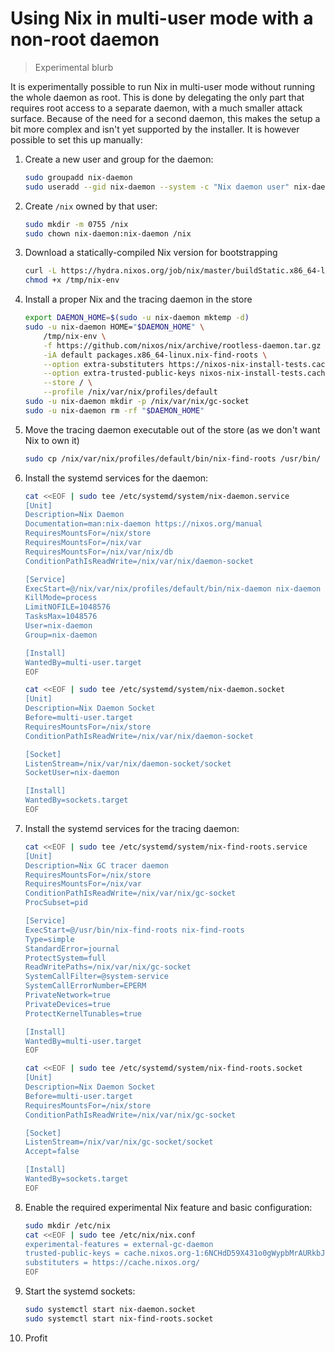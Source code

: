 # Using Nix in multi-user mode with a non-root daemon

> Experimental blurb

It is experimentally possible to run Nix in multi-user mode without running the whole daemon as root.
This is done by delegating the only part that requires root access to a separate daemon, with a much smaller attack surface.
Because of the need for a second daemon, this makes the setup a bit more complex and isn't yet supported by the installer. It is however possible to set this up manually:

1. Create a new user and group for the daemon:
    ```sh
    sudo groupadd nix-daemon
    sudo useradd --gid nix-daemon --system -c "Nix daemon user" nix-daemon
    ```
2. Create `/nix` owned by that user:
    ```sh
    sudo mkdir -m 0755 /nix
    sudo chown nix-daemon:nix-daemon /nix
    ```
3. Download a statically-compiled Nix version for bootstrapping
    ```sh
    curl -L https://hydra.nixos.org/job/nix/master/buildStatic.x86_64-linux/latest/download-by-type/file/binary-dist -o /tmp/nix-env
    chmod +x /tmp/nix-env
    ```
4. Install a proper Nix and the tracing daemon in the store
    ```sh
    export DAEMON_HOME=$(sudo -u nix-daemon mktemp -d)
    sudo -u nix-daemon HOME="$DAEMON_HOME" \
        /tmp/nix-env \
        -f https://github.com/nixos/nix/archive/rootless-daemon.tar.gz \
        -iA default packages.x86_64-linux.nix-find-roots \
        --option extra-substituters https://nixos-nix-install-tests.cachix.org \
        --option extra-trusted-public-keys nixos-nix-install-tests.cachix.org-1:Le57vOUJjOcdzLlbwmZVBuLGoDC+Xg2rQDtmIzALgFU= \
        --store / \
        --profile /nix/var/nix/profiles/default
    sudo -u nix-daemon mkdir -p /nix/var/nix/gc-socket
    sudo -u nix-daemon rm -rf "$DAEMON_HOME"
    ```
5. Move the tracing daemon executable out of the store (as we don't want Nix
   to own it)
   ```sh
   sudo cp /nix/var/nix/profiles/default/bin/nix-find-roots /usr/bin/
   ```
6. Install the systemd services for the daemon:
    ```sh
    cat <<EOF | sudo tee /etc/systemd/system/nix-daemon.service
    [Unit]
    Description=Nix Daemon
    Documentation=man:nix-daemon https://nixos.org/manual
    RequiresMountsFor=/nix/store
    RequiresMountsFor=/nix/var
    RequiresMountsFor=/nix/var/nix/db
    ConditionPathIsReadWrite=/nix/var/nix/daemon-socket

    [Service]
    ExecStart=@/nix/var/nix/profiles/default/bin/nix-daemon nix-daemon --daemon
    KillMode=process
    LimitNOFILE=1048576
    TasksMax=1048576
    User=nix-daemon
    Group=nix-daemon

    [Install]
    WantedBy=multi-user.target
    EOF
    ```
    ```sh
    cat <<EOF | sudo tee /etc/systemd/system/nix-daemon.socket
    [Unit]
    Description=Nix Daemon Socket
    Before=multi-user.target
    RequiresMountsFor=/nix/store
    ConditionPathIsReadWrite=/nix/var/nix/daemon-socket

    [Socket]
    ListenStream=/nix/var/nix/daemon-socket/socket
    SocketUser=nix-daemon

    [Install]
    WantedBy=sockets.target
    EOF
    ```
7. Install the systemd services for the tracing daemon:
    ```sh
    cat <<EOF | sudo tee /etc/systemd/system/nix-find-roots.service
    [Unit]
    Description=Nix GC tracer daemon
    RequiresMountsFor=/nix/store
    RequiresMountsFor=/nix/var
    ConditionPathIsReadWrite=/nix/var/nix/gc-socket
    ProcSubset=pid

    [Service]
    ExecStart=@/usr/bin/nix-find-roots nix-find-roots
    Type=simple
    StandardError=journal
    ProtectSystem=full
    ReadWritePaths=/nix/var/nix/gc-socket
    SystemCallFilter=@system-service
    SystemCallErrorNumber=EPERM
    PrivateNetwork=true
    PrivateDevices=true
    ProtectKernelTunables=true

    [Install]
    WantedBy=multi-user.target
    EOF
    ```
    ```sh
    cat <<EOF | sudo tee /etc/systemd/system/nix-find-roots.socket
    [Unit]
    Description=Nix Daemon Socket
    Before=multi-user.target
    RequiresMountsFor=/nix/store
    ConditionPathIsReadWrite=/nix/var/nix/gc-socket

    [Socket]
    ListenStream=/nix/var/nix/gc-socket/socket
    Accept=false

    [Install]
    WantedBy=sockets.target
    EOF
    ```
8. Enable the required experimental Nix feature and basic configuration:
    ```sh
    sudo mkdir /etc/nix
    cat <<EOF | sudo tee /etc/nix/nix.conf
    experimental-features = external-gc-daemon
    trusted-public-keys = cache.nixos.org-1:6NCHdD59X431o0gWypbMrAURkbJ16ZPMQFGspcDShjY=
    substituters = https://cache.nixos.org/
    EOF
    ```
9. Start the systemd sockets:
    ```sh
    sudo systemctl start nix-daemon.socket
    sudo systemctl start nix-find-roots.socket
    ```
10. Profit
